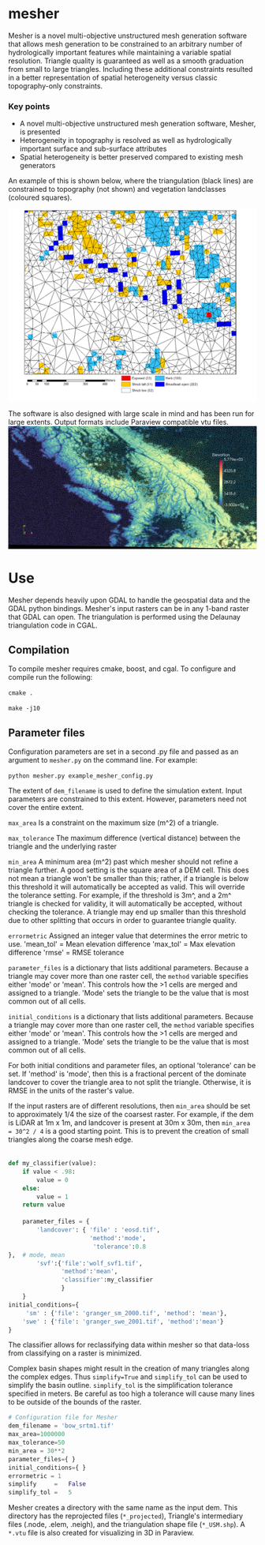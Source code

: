 # mesher

Mesher is a novel multi-objective unstructured mesh generation software that allows mesh generation to be constrained to an arbitrary number of hydrologically important features while maintaining a variable spatial resolution. Triangle quality is guaranteed as well as a smooth graduation from small to large triangles. Including these additional constraints resulted in a better representation of spatial heterogeneity versus classic topography-only constraints.

### Key points
*	A novel multi-objective unstructured mesh generation software, Mesher, is presented
*	Heterogeneity in topography is resolved as well as hydrologically important surface and sub-surface attributes
*	Spatial heterogeneity is better preserved compared to existing mesh generators

An example of this is shown below, where the triangulation (black lines) are constrained to topography (not shown) and vegetation landclasses (coloured squares).

![](images/veg_constraint.png)


The software is also designed with large scale in mind and has been run for large extents. Output formats include Paraview compatible vtu files.
![](images/western_canada_srtm_wireframe.png)

# Use
Mesher depends heavily upon GDAL to handle the geospatial data and the GDAL python bindings. Mesher's input rasters can be in any 1-band raster that GDAL can open. The triangulation is performed using the Delaunay triangulation code in CGAL.

## Compilation
To compile mesher requires cmake, boost, and cgal. To configure and compile run the following:

```cmake .```

```make -j10```

## Parameter files
Configuration parameters are set in a second .py file and passed as an argument to `mesher.py` on the command line. For example:


```python mesher.py example_mesher_config.py```

The extent of ```dem_filename``` is used to define the simulation extent. Input parameters are constrained to this extent. However, parameters need not cover the entire extent. 

```max_area``` Is a constraint on the maximum size (m^2) of a triangle.

```max_tolerance``` The maximum difference (vertical distance) between the triangle and the underlying raster

```min_area``` A minimum area (m^2) past which mesher should not refine a triangle further. A good setting is the square area of a DEM cell. This does not mean a triangle won't be smaller than this; rather, if a triangle is below this threshold it will automatically be accepted as valid. This will override the tolerance setting. For example, if the threshold is 3m^, and a 2m^ triangle is checked for validity, it will automatically be accepted, without checking the tolerance. A triangle may end up smaller than this threshold due to other splitting that occurs in order to guarantee triangle quality.

```errormetric``` Assigned an integer value that determines the error metric to use.
'mean_tol' = Mean elevation difference 
'max_tol' = Max elevation difference
'rmse'  = RMSE tolerance 

```parameter_files``` is a dictionary  that lists additional parameters. Because a triangle may cover more than one raster cell, the ```method``` variable specifies either 'mode' or 'mean'. This controls how the >1 cells are merged and assigned to a triangle. 'Mode' sets the triangle to be the value that is most common out of all cells.

```initial_conditions``` is a dictionary  that lists additional parameters. Because a triangle may cover more than one raster cell, the ```method``` variable specifies either 'mode' or 'mean'. This controls how the >1 cells are merged and assigned to a triangle. 'Mode' sets the triangle to be the value that is most common out of all cells.

For both initial conditions and parameter files, an optional 'tolerance' can be set. If 'method' is 'mode', then this is a fractional percent of the dominate landcover to cover the triangle area to not split the triangle. Otherwise, it is RMSE in the units of the raster's value.

If the input rasters are of different resolutions, then ```min_area``` should be set to approximately 1/4 the size of the coarsest raster. For example, if the dem is LiDAR at 1m x 1m, and landcover is present at 30m x 30m, then `min_area = 30^2 / 4` is a good starting point. This is to prevent the creation of small triangles along the coarse mesh edge.

```python

def my_classifier(value):
    if value < .98:
        value = 0
    else:
        value = 1
    return value

    parameter_files = {
        'landcover': { 'file' : 'eosd.tif',
                       'method':'mode',
                        'tolerance':0.8
},  # mode, mean
        'svf':{'file':'wolf_svf1.tif',
               'method':'mean',
               'classifier':my_classifier
               }
    }
initial_conditions={
     'sm' : {'file': 'granger_sm_2000.tif', 'method': 'mean'},
    'swe' : {'file': 'granger_swe_2001.tif', 'method':'mean'}
}
```

The classifier allows for reclassifying data within mesher so that data-loss from classifying on a raster is minimized.

Complex basin shapes might result in the creation of many triangles along the complex edges. Thus ```simplify=True``` and ```simplify_tol``` can be used to simplify the basin outline. ```simplify_tol``` is the simplification tolerance specified in meters. Be careful as too high a tolerance will cause many lines to be outside of the bounds of the raster.


```python
# Configuration file for Mesher
dem_filename = 'bow_srtm1.tif'
max_area=1000000
max_tolerance=50
min_area = 30**2
parameter_files={ }
initial_conditions={ } 
errormetric = 1 
simplify     =   False
simplify_tol =   5   
```

Mesher creates a directory with the same name as the input dem. This directory has the reprojected files (```*_projected```), Triangle's intermediary files (.node, .elem, .neigh), and the triangulation shape file (```*_USM.shp```). A ```*.vtu``` file is also created for visualizing in 3D in Paraview.
